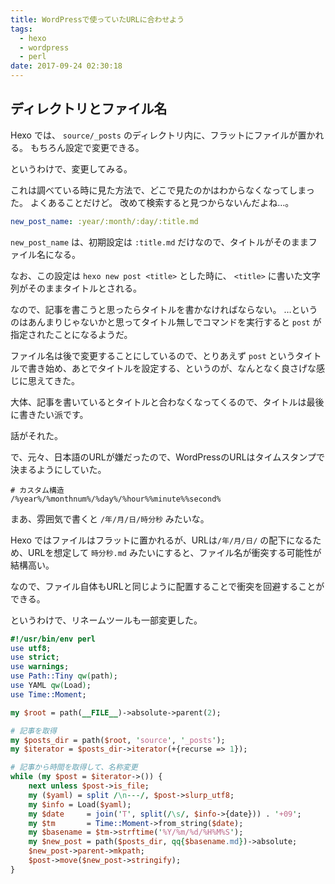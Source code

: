 ```yaml
---
title: WordPressで使っていたURLに合わせよう
tags:
  - hexo
  - wordpress
  - perl
date: 2017-09-24 02:30:18
---
```


## ディレクトリとファイル名

Hexo では、 `source/_posts` のディレクトリ内に、フラットにファイルが置かれる。
もちろん設定で変更できる。

というわけで、変更してみる。

これは調べている時に見た方法で、どこで見たのかはわからなくなってしまった。
よくあることだけど。
改めて検索すると見つからないんだよね…。

```yaml _config.yml
new_post_name: :year/:month/:day/:title.md
```

`new_post_name` は、初期設定は `:title.md` だけなので、タイトルがそのままファイル名になる。

なお、この設定は `hexo new post <title>` とした時に、 `<title>` に書いた文字列がそのままタイトルとされる。

なので、記事を書こうと思ったらタイトルを書かなければならない。
…というのはあんまりじゃないかと思ってタイトル無しでコマンドを実行すると `post` が指定されたことになるようだ。

ファイル名は後で変更することにしているので、とりあえず `post` というタイトルで書き始め、あとでタイトルを設定する、というのが、なんとなく良さげな感じに思えてきた。

大体、記事を書いているとタイトルと合わなくなってくるので、タイトルは最後に書きたい派です。

話がそれた。

で、元々、日本語のURLが嫌だったので、WordPressのURLはタイムスタンプで決まるようにしていた。

```WordPress
# カスタム構造
/%year%/%monthnum%/%day%/%hour%%minute%%second%
```

まあ、雰囲気で書くと `/年/月/日/時分秒` みたいな。

Hexo ではファイルはフラットに置かれるが、URLは`/年/月/日/` の配下になるため、URLを想定して `時分秒.md` みたいにすると、ファイル名が衝突する可能性が結構高い。

なので、ファイル自体もURLと同じように配置することで衝突を回避することができる。

というわけで、リネームツールも一部変更した。

```perl tools/rename_posts
#!/usr/bin/env perl
use utf8;
use strict;
use warnings;
use Path::Tiny qw(path);
use YAML qw(Load);
use Time::Moment;

my $root = path(__FILE__)->absolute->parent(2);

# 記事を取得
my $posts_dir = path($root, 'source', '_posts');
my $iterator = $posts_dir->iterator(+{recurse => 1});

# 記事から時間を取得して、名称変更
while (my $post = $iterator->()) {
    next unless $post->is_file;
    my ($yaml) = split /\n---/, $post->slurp_utf8;
    my $info = Load($yaml);
    my $date     = join('T', split(/\s/, $info->{date})) . '+09';
    my $tm       = Time::Moment->from_string($date);
    my $basename = $tm->strftime('%Y/%m/%d/%H%M%S');
    my $new_post = path($posts_dir, qq{$basename.md})->absolute;
    $new_post->parent->mkpath;
    $post->move($new_post->stringify);
}

```

